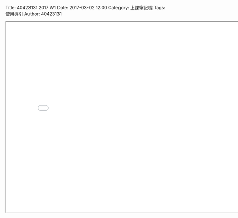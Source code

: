 Title: 40423131  2017 W1
Date: 2017-03-02 12:00
Category: 上課筆記喔
Tags: 使用導引
Author: 40423131

<!-- PELICAN_END_SUMMARY -->

<iframe src="./../2017w1/6666.html" width="800" height="600"></iframe>